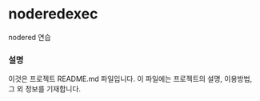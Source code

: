 noderedexec
===========

nodered 연습

### 설명

 이것은 프로젝트 README.md 파일입니다. 이 파일에는 프로젝트의 설명, 
 이용방법, 그 외 정보를 기재합니다.